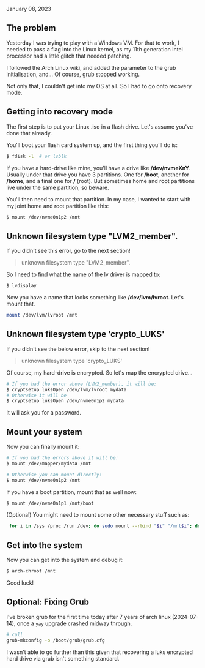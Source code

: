 January 08, 2023

## The problem

Yesterday I was trying to play with a Windows VM. For that to work, I needed to
pass a flag into the Linux kernel, as my 11th generation Intel processor had a
little glitch that needed patching.

I followed the Arch Linux wiki, and added the parameter to the grub
initialisation, and... Of course, grub stopped working.

Not only that, I couldn't get into my OS at all. So I had to go onto recovery
mode.

## Getting into recovery mode

The first step is to put your Linux .iso in a flash drive. Let's assume you've
done that already.

You'll boot your flash card system up, and the first thing you'll do is:

```sh
$ fdisk -l  # or lsblk
```

If you have a hard-drive like mine, you'll have a drive like **/dev/nvmeXnY**.
Usually under that drive you have 3 partitions. One for **/boot**, another for
**/home**, and a final one for **/** (root). But sometimes home and root
partitions live under the same partition, so beware.

You'll then need to mount that partition. In my case, I wanted to start with
my joint home and root partition like this:

```sh
$ mount /dev/nvme0n1p2 /mnt
```

## Unknown filesystem type "LVM2_member".

If you didn't see this error, go to the next section!

> unknown filesystem type "LVM2_member".

So I need to find what the name of the lv driver is mapped to:

```sh
$ lvdisplay
```

Now you have a name that looks something like **/dev/lvm/lvroot**. Let's mount
that.

```sh
mount /dev/lvm/lvroot /mnt
```

## Unknown filesystem type 'crypto_LUKS'

If you didn't see the below error, skip to the next section!

> unknown filesystem type 'crypto_LUKS'

Of course, my hard-drive is encrypted. So let's map the encrypted drive...

```sh
# If you had the error above (LVM2_member), it will be:
$ cryptsetup luksOpen /dev/lvm/lvroot mydata
# Otherwise it will be
$ cryptsetup luksOpen /dev/nvme0n1p2 mydata
```

It will ask you for a password.

## Mount your system

Now you can finally mount it:

```sh
# If you had the errors above it will be:
$ mount /dev/mapper/mydata /mnt

# Otherwise you can mount directly:
$ mount /dev/nvme0n1p2 /mnt
```

If you have a boot partition, mount that as well now:

```sh
$ mount /dev/nvme0n1p1 /mnt/boot
```

(Optional) You might need to mount some other necessary stuff such as:

```sh
 for i in /sys /proc /run /dev; do sudo mount --rbind "$i" "/mnt$i"; done
 ```

## Get into the system

Now you can get into the system and debug it:

```sh
$ arch-chroot /mnt
```

Good luck!

## Optional: Fixing Grub

I've broken grub for the first time today after 7 years of arch linux
(2024-07-14), once a `yay` upgrade crashed midway through.

```sh
# call
grub-mkconfig -o /boot/grub/grub.cfg
```

I wasn't able to go further than this given that recovering a luks
encrypted hard drive via grub isn't something standard.
